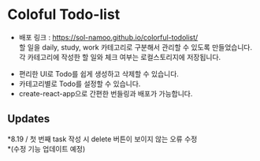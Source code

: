 # Coloful Todo-list
* 배포 링크 : https://sol-namoo.github.io/colorful-todolist/ <br/>
할 일을 daily, study, work 카테고리로 구분해서 관리할 수 있도록 만들었습니다.<br/>
각 카테고리에 작성한 할 일와 체크 여부는 로컬스토리지에 저장됩니다.

- 편리한 UI로 Todo를 쉽게 생성하고 삭제할 수 있습니다.<br/>
- 카테고리별로 Todo를 설정할 수 있습니다.<br/>
- create-react-app으로 간편한 번들링과 배포가 가능합니다.<br/>

## Updates
*8.19 / 첫 번째 task 작성 시 delete 버튼이 보이지 않는 오류 수정<br/>
*(수정 기능 업데이트 예정)

